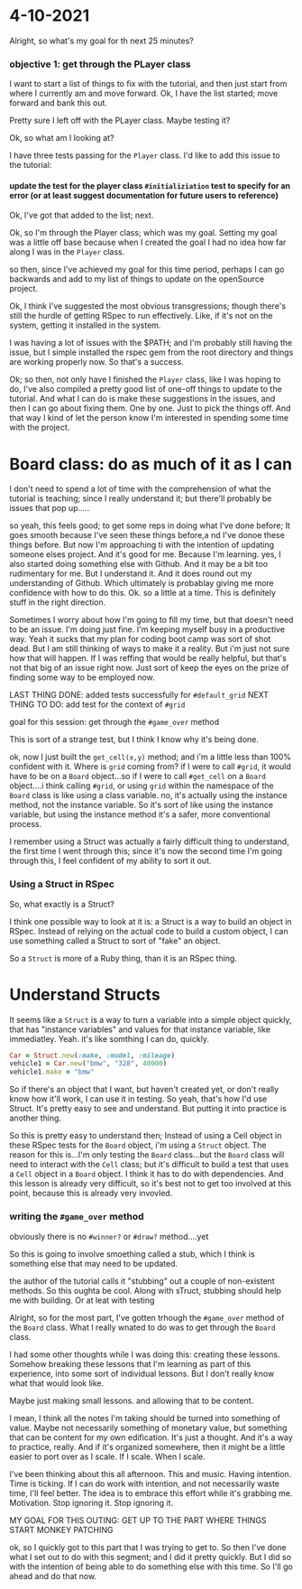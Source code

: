 # 4-10-2021
Alright, so what's my goal for th next 25 minutes? 

### objective 1: get through the PLayer class

I want to start a list of things to fix with the tutorial, and then just start from where I currently am and move forward. 
Ok, I have the list started; move forward and bank this out. 

Pretty sure I left off with the PLayer class. Maybe testing it? 

Ok, so what am I looking at? 

I have three tests passing for the `Player` class. I'd like to add this issue to the tutorial: 

#### update the test for the player class `#initializiation` test to specify for an error (or at least suggest documentation for future users to reference)

Ok, I've got that added to the list; next. 

Ok, so I'm through the Player class; which was my goal. Setting my goal was a little off base because when I created the goal I had no idea how far along I was in the `Player` class. 

so then, since I've achieved my goal for this time period, perhaps I can go backwards and add to my list of things to update on the openSource project. 

Ok, I think I've suggested the most obvious transgressions; though there's still the hurdle of getting RSpec to run effectively. Like, if it's not on the system, getting it installed in the system. 

I was having a lot of issues with the $PATH; and I'm probably still having the issue, but I simple installed the rspec gem from the root directory and things are working properly now. So that's a success. 

Ok; so then, not only have I finished the `Player` class, like I was hoping to do, I've also compiled a pretty good list of one-off things to update to the tutorial. And what I can do is make these suggestions in the issues, and then I can go about fixing them. One by one. Just to pick the things off. And that way I kind of let the person know I'm interested in spending some time with the project. 

# Board class: do as much of it as I can
I don't need to spend a lot of time with the comprehension of what the tutorial is teaching; since I really understand it; but there'll probably be issues that pop up..... 

so yeah, this feels good; to get some reps in doing what I've done before; It goes smooth because I've seen these things before,a nd I've donoe these things before. But now I'm approaching ti with the intention of updating someone elses project. And it's good for me. Because I'm learning. yes, I also started doing something else with Github. And it may be a bit too rudimentary for me. But I understand it. And it does round out my understanding of Github. Which ultimately is probablay giving me more confidence with how to do this. Ok. so a little at a time. This is definitely stuff in the right direction. 

Sometimes I worry about how I'm going to fill my time, but that doesn't need to be an issue. I'm doing just fine. I'm keeping myself busy in a productive way. Yeah it sucks that my plan for coding boot camp was sort of shot dead. But I am still thinking of ways to make it a reality. But i'm just not sure how that will happen. If I was reffing that would be really helpful, but that's not that big of an issue right now. Just sort of keep the eyes on the prize of finding some way to be employed now. 

LAST THING DONE: added tests successfully for `#default_grid`
NEXT THING TO DO: add test for the context of `#grid`

goal for this session: get through the `#game_over` method

This is sort of a strange test, but I think I know why it's being done. 


ok, now I just built the `get_cell(x,y)` method; and i'm a little less than 100% confident with it. Where is `grid` coming from? if I were to call `#grid`, it would have to be on a `Board` object...so if I were to call `#get_cell` on a `Board` object....i think calling `#grid`, or using `grid` within the namespace of the `Board` class is like using a class variable. no, it's actually using the instance method, not the instance variable. So it's sort of like using the instance variable, but using the instance method it's a safer, more conventional process. 

I remember using a Struct was actually a fairly difficult thing to understand, the first time I went through this; since it's now the second time I'm going through this, I feel confident of my ability to sort it out. 

### Using a Struct in RSpec
So, what exactly is a Struct? 

I think one possible way to look at it is: a Struct is a way to build an object in RSpec. Instead of relying on the actual code to build a custom object, I can use something called a Struct to sort of "fake" an object. 

So a `Struct` is more of a Ruby thing, than it is an RSpec thing.

# Understand Structs
It seems like  a `Struct` is a way to turn a variable into a simple object quickly, that has "instance variables" and values for that instance variable, like immediatley. Yeah. it's like somthing I can do, quickly. 

```ruby
Car = Struct.new(:make, :model, :mileage)
vehicle1 = Car.new("bmw", "328", 40000)
vehicle1.make = "bmw"
```

So if there's an object that I want, but haven't created yet, or don't really know how it'll work, I can use it in testing. So yeah, that's how I'd use Struct. It's pretty easy to see and understand. But putting it into practice is another thing.

So this is pretty easy to understand then; Instead of using a Cell object in these RSpec tests for the `Board` object, i'm using a `Struct` object. The reason for this is...I'm only testing the  `Board` class...but the `Board` class will need to interact with the `Cell` class; but it's difficult to build a test that uses a `Cell` object in a `Board` object. I think it has to do with dependencies. And this lesson is already very difficult, so it's best not to get too involved at this point, because this is already very invovled. 

### writing the `#game_over` method
obviously there is no `#winner?` or `#draw?` method....yet

So this is going to involve smoething called a stub, which I think is something else that may need to be updated. 

the author of the tutorial calls it "stubbing" out a couple of non-existent methods. So this oughta be cool. Along with sTruct, stubbing should help me with building. Or at leat with testing 

Alright, so for the most part, I've gotten trhough the `#game_over` method of the `Board` class. What I really wnated to do was to get through the `Board` class. 

I had some other thoughts while I was doing this: creating these lessons. Somehow breaking these lessons that I'm learning as part of this experience, into some sort of individual lessons. But I don't really know what that would look like. 

Maybe just making small lessons. and allowing that to be content.

I mean, I think all the notes I'm taking should be turned into something of value. Maybe not necessarily something of monetary value, but something that can be content for my own edification. It's just a thought. And it's a way to practice, really. And if it's organized somewhere, then it might be a little easier to port over as I scale. If I scale. When I scale.   

I've been thinking about this all afternoon. This and music. Having intention. Time is ticking. If I can do work with intention, and not necessarily waste time, I'll feel better. The idea is to embrace this effort while it's grabbing me. Motivation. Stop ignoring it. Stop ignoring it. 

MY GOAL FOR THIS OUTING: GET UP TO THE PART WHERE THINGS START MONKEY PATCHING

ok, so I quickly got to this part that I was trying to get to. So then I've done what I set out to do with this segment; and I did it pretty quickly. But I did so with the intention of being able to do something else with this time. So I'll go ahead and do that now. 

